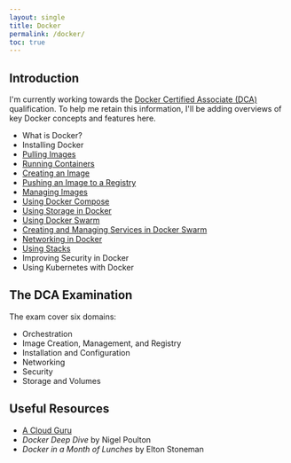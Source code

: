 ```yaml
---
layout: single
title: Docker
permalink: /docker/
toc: true
---
```


## Introduction

I'm currently working towards the [Docker Certified Associate (DCA)](https://training.mirantis.com/certification/dca-certification-exam/) qualification. To help me retain this information, I'll be adding overviews of key Docker concepts and features here.

- What is Docker?
- Installing Docker
- [Pulling Images](./pulling-docker-images/)
- [Running Containers](./running-containers/)
- [Creating an Image](./creating-docker-images/)
- [Pushing an Image to a Registry](./pushing-docker-images/)
- [Managing Images](./managing-docker-images/)
- [Using Docker Compose](./docker-compose/)
- [Using Storage in Docker](./storage/)
- [Using Docker Swarm](./docker-swarm/)
- [Creating and Managing Services in Docker Swarm](./swarm-services/)
- [Networking in Docker](./networking/)
- [Using Stacks](./docker-stacks/)
- Improving Security in Docker
- Using Kubernetes with Docker

## The DCA Examination

The exam cover six domains:

- Orchestration
- Image Creation, Management, and Registry
- Installation and Configuration
- Networking
- Security
- Storage and Volumes

## Useful Resources

- [A Cloud Guru](https://learn.acloud.guru/course/6b00566d-6246-4ebe-8257-f98f989321cf/dashboard)
- *Docker Deep Dive* by Nigel Poulton
- *Docker in a Month of Lunches* by Elton Stoneman
